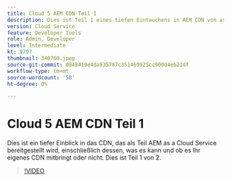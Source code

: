 ```yaml
---
title: Cloud 5 AEM CDN Teil 1
description: Dies ist Teil 1 eines tiefen Eintauchens in AEM CDN von as a Cloud Service.
version: Cloud Service
feature: Developer Tools
role: Admin, Developer
level: Intermediate
kt: 9797
thumbnail: 340760.jpeg
source-git-commit: 0848419e4da935787c351469925cc900d4eb21df
workflow-type: tm+mt
source-wordcount: '58'
ht-degree: 0%

---
```



# Cloud 5 AEM CDN Teil 1

Dies ist ein tiefer Einblick in das CDN, das als Teil AEM as a Cloud Service bereitgestellt wird, einschließlich dessen, was es kann und ob es Ihr eigenes CDN mitbringt oder nicht. Dies ist Teil 1 von 2.

>[!VIDEO](https://video.tv.adobe.com/v/340760/?quality=12&learn=on)
